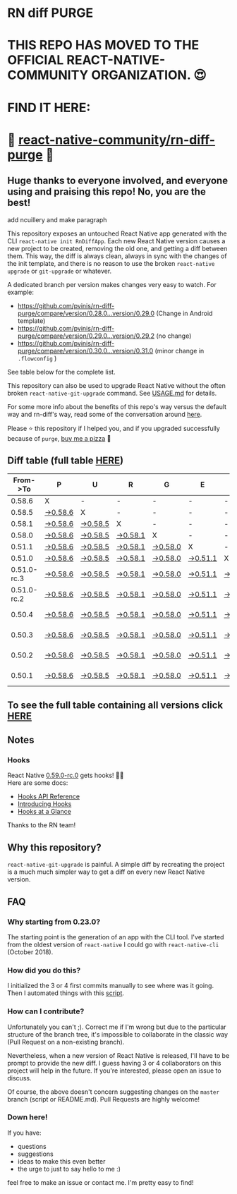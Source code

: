 # RN diff PURGE

# THIS REPO HAS MOVED TO THE OFFICIAL REACT-NATIVE-COMMUNITY ORGANIZATION. 😍
# FIND IT HERE:  
# 💪 [react-native-community/rn-diff-purge](https://github.com/react-native-community/rn-diff-purge) 🎉
## Huge thanks to everyone involved, and everyone using and praising this repo! No, you are the best!


 add ncuillery and make paragraph

This repository exposes an untouched React Native app generated with the CLI
`react-native init RnDiffApp`. Each new React Native version causes a new project to be created, removing the old one, and getting a diff between them. This way, the diff is always clean, always in sync with the changes of the init template, and there is no reason to use the broken `react-native upgrade` or `git-upgrade` or whatever.

A dedicated branch per version makes changes very easy
to watch. For example:

* https://github.com/pvinis/rn-diff-purge/compare/version/0.28.0...version/0.29.0
(Change in Android template)
* https://github.com/pvinis/rn-diff-purge/compare/version/0.29.0...version/0.29.2
(no change)
* https://github.com/pvinis/rn-diff-purge/compare/version/0.30.0...version/0.31.0
(minor change in `.flowconfig` )

See table below for the complete list.

This repository can also be used to upgrade React Native without the often broken `react-native-git-upgrade` command.
See [USAGE.md](https://github.com/pvinis/rn-diff-purge/blob/master/USAGE.md) for details.

For some more info about the benefits of this repo's way versus the default way and rn-diff's way, read some of the conversation around [here](https://github.com/react-native-community/discussions-and-proposals/issues/68#issuecomment-452227478).

Please :star: this repository if I helped you, and if you upgraded successfully because of `purge`, [buy me a pizza](https://www.buymeacoffee.com/DGWwHVZ4s) :pizza:

## Diff table (full table [HERE](https://pvinis.github.io/rn-diff-purge))

| From->To    | P                                                                                               | U                                                                                               | R                                                                                               | G                                                                                               | E                                                                                               |                                                                                                 | T                                                                                                         | I                                                                                                    | M                                                                                          | E                                                                                          | !                                                                                          | !   |
| ----------- | ----------------------------------------------------------------------------------------------- | ----------------------------------------------------------------------------------------------- | ----------------------------------------------------------------------------------------------- | ----------------------------------------------------------------------------------------------- | ----------------------------------------------------------------------------------------------- | ----------------------------------------------------------------------------------------------- | --------------------------------------------------------------------------------------------------------- | ---------------------------------------------------------------------------------------------------- | ------------------------------------------------------------------------------------------ | ------------------------------------------------------------------------------------------ | ------------------------------------------------------------------------------------------ | --- |
| 0.58.6      | X                                                                                               | -                                                                                               | -                                                                                               | -                                                                                               | -                                                                                               | -                                                                                               | -                                                                                                         | -                                                                                                    | -                                                                                          | -                                                                                          | -                                                                                          | -   |
| 0.58.5      | [->0.58.6](https://github.com/pvinis/rn-diff-purge/compare/version/0.58.5..version/0.58.6)      | X                                                                                               | -                                                                                               | -                                                                                               | -                                                                                               | -                                                                                               | -                                                                                                         | -                                                                                                    | -                                                                                          | -                                                                                          | -                                                                                          | -   |
| 0.58.1      | [->0.58.6](https://github.com/pvinis/rn-diff-purge/compare/version/0.58.1..version/0.58.6)      | [->0.58.5](https://github.com/pvinis/rn-diff-purge/compare/version/0.58.1..version/0.58.5)      | X                                                                                               | -                                                                                               | -                                                                                               | -                                                                                               | -                                                                                                         | -                                                                                                    | -                                                                                          | -                                                                                          | -                                                                                          | -   |
| 0.58.0      | [->0.58.6](https://github.com/pvinis/rn-diff-purge/compare/version/0.58.0..version/0.58.6)      | [->0.58.5](https://github.com/pvinis/rn-diff-purge/compare/version/0.58.0..version/0.58.5)      | [->0.58.1](https://github.com/pvinis/rn-diff-purge/compare/version/0.58.0..version/0.58.1)      | X                                                                                               | -                                                                                               | -                                                                                               | -                                                                                                         | -                                                                                                    | -                                                                                          | -                                                                                          | -                                                                                          | -   |
| 0.51.1      | [->0.58.6](https://github.com/pvinis/rn-diff-purge/compare/version/0.51.1..version/0.58.6)      | [->0.58.5](https://github.com/pvinis/rn-diff-purge/compare/version/0.51.1..version/0.58.5)      | [->0.58.1](https://github.com/pvinis/rn-diff-purge/compare/version/0.51.1..version/0.58.1)      | [->0.58.0](https://github.com/pvinis/rn-diff-purge/compare/version/0.51.1..version/0.58.0)      | X                                                                                               | -                                                                                               | -                                                                                                         | -                                                                                                    | -                                                                                          | -                                                                                          | -                                                                                          | -   |
| 0.51.0      | [->0.58.6](https://github.com/pvinis/rn-diff-purge/compare/version/0.51.0..version/0.58.6)      | [->0.58.5](https://github.com/pvinis/rn-diff-purge/compare/version/0.51.0..version/0.58.5)      | [->0.58.1](https://github.com/pvinis/rn-diff-purge/compare/version/0.51.0..version/0.58.1)      | [->0.58.0](https://github.com/pvinis/rn-diff-purge/compare/version/0.51.0..version/0.58.0)      | [->0.51.1](https://github.com/pvinis/rn-diff-purge/compare/version/0.51.0..version/0.51.1)      | X                                                                                               | -                                                                                                         | -                                                                                                    | -                                                                                          | -                                                                                          | -                                                                                          | -   |
| 0.51.0-rc.3 | [->0.58.6](https://github.com/pvinis/rn-diff-purge/compare/version/0.51.0-rc.3..version/0.58.6) | [->0.58.5](https://github.com/pvinis/rn-diff-purge/compare/version/0.51.0-rc.3..version/0.58.5) | [->0.58.1](https://github.com/pvinis/rn-diff-purge/compare/version/0.51.0-rc.3..version/0.58.1) | [->0.58.0](https://github.com/pvinis/rn-diff-purge/compare/version/0.51.0-rc.3..version/0.58.0) | [->0.51.1](https://github.com/pvinis/rn-diff-purge/compare/version/0.51.0-rc.3..version/0.51.1) | [->0.51.0](https://github.com/pvinis/rn-diff-purge/compare/version/0.51.0-rc.3..version/0.51.0) | X                                                                                                         | -                                                                                                    | -                                                                                          | -                                                                                          | -                                                                                          | -   |
| 0.51.0-rc.2 | [->0.58.6](https://github.com/pvinis/rn-diff-purge/compare/version/0.51.0-rc.2..version/0.58.6) | [->0.58.5](https://github.com/pvinis/rn-diff-purge/compare/version/0.51.0-rc.2..version/0.58.5) | [->0.58.1](https://github.com/pvinis/rn-diff-purge/compare/version/0.51.0-rc.2..version/0.58.1) | [->0.58.0](https://github.com/pvinis/rn-diff-purge/compare/version/0.51.0-rc.2..version/0.58.0) | [->0.51.1](https://github.com/pvinis/rn-diff-purge/compare/version/0.51.0-rc.2..version/0.51.1) | [->0.51.0](https://github.com/pvinis/rn-diff-purge/compare/version/0.51.0-rc.2..version/0.51.0) | [->0.51.0-rc.3](https://github.com/pvinis/rn-diff-purge/compare/version/0.51.0-rc.2..version/0.51.0-rc.3) | X                                                                                                    | -                                                                                          | -                                                                                          | -                                                                                          | -   |
| 0.50.4      | [->0.58.6](https://github.com/pvinis/rn-diff-purge/compare/version/0.50.4..version/0.58.6)      | [->0.58.5](https://github.com/pvinis/rn-diff-purge/compare/version/0.50.4..version/0.58.5)      | [->0.58.1](https://github.com/pvinis/rn-diff-purge/compare/version/0.50.4..version/0.58.1)      | [->0.58.0](https://github.com/pvinis/rn-diff-purge/compare/version/0.50.4..version/0.58.0)      | [->0.51.1](https://github.com/pvinis/rn-diff-purge/compare/version/0.50.4..version/0.51.1)      | [->0.51.0](https://github.com/pvinis/rn-diff-purge/compare/version/0.50.4..version/0.51.0)      | [->0.51.0-rc.3](https://github.com/pvinis/rn-diff-purge/compare/version/0.50.4..version/0.51.0-rc.3)      | [->0.51.0-rc.2](https://github.com/pvinis/rn-diff-purge/compare/version/0.50.4..version/0.51.0-rc.2) | X                                                                                          | -                                                                                          | -                                                                                          | -   |
| 0.50.3      | [->0.58.6](https://github.com/pvinis/rn-diff-purge/compare/version/0.50.3..version/0.58.6)      | [->0.58.5](https://github.com/pvinis/rn-diff-purge/compare/version/0.50.3..version/0.58.5)      | [->0.58.1](https://github.com/pvinis/rn-diff-purge/compare/version/0.50.3..version/0.58.1)      | [->0.58.0](https://github.com/pvinis/rn-diff-purge/compare/version/0.50.3..version/0.58.0)      | [->0.51.1](https://github.com/pvinis/rn-diff-purge/compare/version/0.50.3..version/0.51.1)      | [->0.51.0](https://github.com/pvinis/rn-diff-purge/compare/version/0.50.3..version/0.51.0)      | [->0.51.0-rc.3](https://github.com/pvinis/rn-diff-purge/compare/version/0.50.3..version/0.51.0-rc.3)      | [->0.51.0-rc.2](https://github.com/pvinis/rn-diff-purge/compare/version/0.50.3..version/0.51.0-rc.2) | [->0.50.4](https://github.com/pvinis/rn-diff-purge/compare/version/0.50.3..version/0.50.4) | X                                                                                          | -                                                                                          | -   |
| 0.50.2      | [->0.58.6](https://github.com/pvinis/rn-diff-purge/compare/version/0.50.2..version/0.58.6)      | [->0.58.5](https://github.com/pvinis/rn-diff-purge/compare/version/0.50.2..version/0.58.5)      | [->0.58.1](https://github.com/pvinis/rn-diff-purge/compare/version/0.50.2..version/0.58.1)      | [->0.58.0](https://github.com/pvinis/rn-diff-purge/compare/version/0.50.2..version/0.58.0)      | [->0.51.1](https://github.com/pvinis/rn-diff-purge/compare/version/0.50.2..version/0.51.1)      | [->0.51.0](https://github.com/pvinis/rn-diff-purge/compare/version/0.50.2..version/0.51.0)      | [->0.51.0-rc.3](https://github.com/pvinis/rn-diff-purge/compare/version/0.50.2..version/0.51.0-rc.3)      | [->0.51.0-rc.2](https://github.com/pvinis/rn-diff-purge/compare/version/0.50.2..version/0.51.0-rc.2) | [->0.50.4](https://github.com/pvinis/rn-diff-purge/compare/version/0.50.2..version/0.50.4) | [->0.50.3](https://github.com/pvinis/rn-diff-purge/compare/version/0.50.2..version/0.50.3) | X                                                                                          | -   |
| 0.50.1      | [->0.58.6](https://github.com/pvinis/rn-diff-purge/compare/version/0.50.1..version/0.58.6)      | [->0.58.5](https://github.com/pvinis/rn-diff-purge/compare/version/0.50.1..version/0.58.5)      | [->0.58.1](https://github.com/pvinis/rn-diff-purge/compare/version/0.50.1..version/0.58.1)      | [->0.58.0](https://github.com/pvinis/rn-diff-purge/compare/version/0.50.1..version/0.58.0)      | [->0.51.1](https://github.com/pvinis/rn-diff-purge/compare/version/0.50.1..version/0.51.1)      | [->0.51.0](https://github.com/pvinis/rn-diff-purge/compare/version/0.50.1..version/0.51.0)      | [->0.51.0-rc.3](https://github.com/pvinis/rn-diff-purge/compare/version/0.50.1..version/0.51.0-rc.3)      | [->0.51.0-rc.2](https://github.com/pvinis/rn-diff-purge/compare/version/0.50.1..version/0.51.0-rc.2) | [->0.50.4](https://github.com/pvinis/rn-diff-purge/compare/version/0.50.1..version/0.50.4) | [->0.50.3](https://github.com/pvinis/rn-diff-purge/compare/version/0.50.1..version/0.50.3) | [->0.50.2](https://github.com/pvinis/rn-diff-purge/compare/version/0.50.1..version/0.50.2) | X   |

## To see the full table containing all versions click [HERE](https://pvinis.github.io/rn-diff-purge)

## Notes

### Hooks
React Native [0.59.0-rc.0](https://github.com/pvinis/rn-diff-purge#version-changes) gets hooks! 🎉🥳  
Here are some docs:
- [Hooks API Reference](https://reactjs.org/docs/hooks-reference.html)
- [Introducing Hooks](https://reactjs.org/docs/hooks-intro.html)
- [Hooks at a Glance](https://reactjs.org/docs/hooks-overview.html)

Thanks to the RN team!

## Why this repository?
`react-native-git-upgrade` is painful. A simple diff by recreating the project is a much much simpler way to get a diff on every new React Native version.


## FAQ

### Why starting from 0.23.0?

The starting point is the generation of an app with the CLI tool. I've started from the oldest
version of `react-native` I could go with `react-native-cli` (October 2018).

### How did you do this?

I initialized the 3 or 4 first commits manually to see where was it going. Then I automated
things with this [script](https://github.com/pvinis/rn-diff-purge/blob/master/new-version.sh).

### How can I contribute?

Unfortunately you can't ;). Correct me if I'm wrong but due to the particular structure of the
branch tree, it's impossible to collaborate in the classic way (Pull Request on a non-existing
branch).

Nevertheless, when a new version of React Native is released, I'll have to be prompt to provide
the new diff. I guess having 3 or 4 collaborators on this project will help in the future.
If you're interested, please open an issue to discuss.

Of course, the above doesn't concern suggesting changes on the `master` branch (script or
README.md). Pull Requests are highly welcome!


### Down here!

If you have: 
- questions
- suggestions
- ideas to make this even better
- the urge to just to say hello to me :)

feel free to make an issue or contact me. I'm pretty easy to find!
